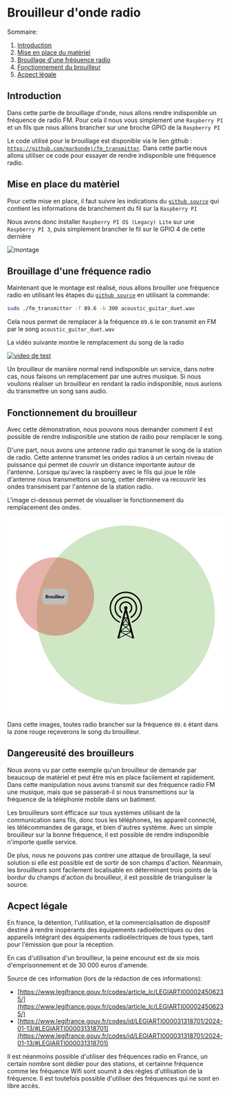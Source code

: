 # Brouilleur d'onde radio

Sommaire:

1. [Introduction](#introduction)
2. [Mise en place du matèriel](#mise-en-place-du-materiel)
3. [Brouillage d'une fréquence radio](#brouillage-dune-frequence-radio)
4. [Fonctionnement du brouilleur](#fonctionnement-du-brouilleur)
5. [Acpect légale](#acpect-legale)

## Introduction

Dans cette partie de brouillage d'onde, nous allons rendre indisponible un fréquence de radio FM. Pour cela il nous vous simplement une `Raspberry PI` et un fils que nous allons brancher sur une broche GPIO de la `Raspberry PI`

Le code utilisé pour le brouillage est disponible via le lien github : [`https://github.com/markondej/fm_transmitter`](https://github.com/markondej/fm_transmitter). Dans cette partie nous allons utiliser ce code pour essayer de rendre indisponible une fréquence radio.

## Mise en place du matèriel

Pour cette mise en place, il faut suivre les indications du [`github source`](https://github.com/markondej/fm_transmitter) qui contient les informations de branchement du fil sur la `Raspberry PI`

Nous avons donc installer `Raspberry PI OS (Legacy) Lite` sur une `Raspberry PI 3`, puis simplement brancher le fil sur le GPIO 4 de cette dernière

![montage](./medias/01_montage.png)

## Brouillage d'une fréquence radio

Maintenant que le montage est réalisé, nous allons brouiller une fréquence radio en utilisant les étapes du [`github source`](https://github.com/markondej/fm_transmitter) en utilisant la commande:

```bash
sudo ./fm_transmitter -f 89.6 -b 300 acoustic_guitar_duet.wav
```

Cela nous permet de remplacer à la fréquence `89.6` le son transmit en FM par le song `acoustic_guitar_duet.wav`

La vidéo suivante montre le remplacement du song de la radio

[![video de test](http://img.youtube.com/vi/T1Tbs9OprG4/0.jpg)](https://youtu.be/T1Tbs9OprG4)

Un brouilleur de manière normal rend indisponible un service, dans notre cas, nous faisons un remplacement par une autres musique. Si nous voulions réaliser un brouilleur en rendant la radio indisponible, nous aurions du transmettre un song sans audio.

## Fonctionnement du brouilleur

Avec cette démonstration, nous pouvons nous demander comment il est possible de rendre indisponible une station de radio pour remplacer le song.

D'une part, nous avons une antenne radio qui transmet le song de la station de radio. Cette antenne transmet les ondes radios à un certain niveau de puissance qui permet de couvrir un distance importante autour de l'antenne. Lorsque qu'avec la raspberry avec le fils qui joue le rôle d'antenne nous transmettons un song, cetter dernière va recouvrir les ondes transmisent par l'antenne de la station radio.

L'image ci-dessous permet de visualiser le fonctionnement du remplacement des ondes.

![fonctionnement](./medias/02_fonctionnement.png)

Dans cette images, toutes radio brancher sur la fréquence `89.6` étant dans la zone rouge reçeverons le song du brouilleur.

## Dangereusité des brouilleurs

Nous avons vu par cette exemple qu'un brouilleur de demande par beaucoup de matèriel et peut être mis en place facilement et rapidement. Dans cette manipulation nous avons transmit sur des fréquence radio FM une musique, mais que se passerait-il si nous transmettions sur la fréquence de la téléphonie mobile dans un batiment.

Les brouilleurs sont éfficace sur tous systèmes utilisant de la communication sans fils, donc tous les téléphones, les appareil connecté, les télécommandes de garage, et bien d'autres système. Avec un simple brouilleur sur la bonne fréquence, il est possible de rendre indisponible n'importe quelle service.

De plus, nous ne pouvons pas contrer une attaque de brouillage, la seul solution si elle est possible est de sortir de son champs d'action. Néanmain, les brouilleurs sont facilement localisable en déterminant trois points de la bordur du champs d'action du brouilleur, il est possible de trianguliser la source.

## Acpect légale

En france, la détention, l'utilisation, et la commercialisation de dispositif destiné à rendre inopérants des équipements radioélectriques ou des appareils intégrant des équipements radioélectriques de tous types, tant pour l'émission que pour la réception.

En cas d'utilisation d'un brouilleur, la peine encourut est de six mois d'emprisonnement et de 30 000 euros d'amende.

Source de ces information (lors de la rédaction de ces informations):

- [https://www.legifrance.gouv.fr/codes/article_lc/LEGIARTI000024506235/](https://www.legifrance.gouv.fr/codes/article_lc/LEGIARTI000024506235/)
- [https://www.legifrance.gouv.fr/codes/id/LEGIARTI000031318701/2024-01-13/#LEGIARTI000031318701](https://www.legifrance.gouv.fr/codes/id/LEGIARTI000031318701/2024-01-13/#LEGIARTI000031318701)

Il est néanmoins possible d'utiliser des fréquences radio en France, un certain nombre sont dédier pour des stations, et certainne fréquence comme les fréquence Wifi sont soumit à des règles d'utilisation de la fréquence. Il est toutefois possible d'utiliser des fréquences qui ne sont en libre accès.
